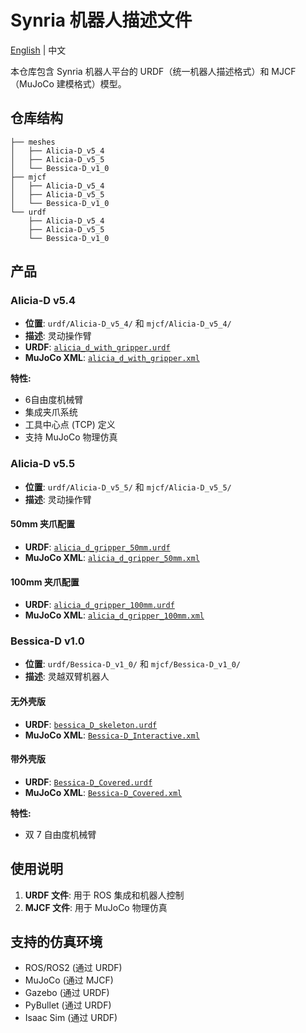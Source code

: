 # Synria 机器人描述文件

[English](README_EN.md) | 中文

本仓库包含 Synria 机器人平台的 URDF（统一机器人描述格式）和 MJCF（MuJoCo 建模格式）模型。

## 仓库结构

```
├── meshes
│   ├── Alicia-D_v5_4
│   ├── Alicia-D_v5_5
│   └── Bessica-D_v1_0
├── mjcf
│   ├── Alicia-D_v5_4
│   ├── Alicia-D_v5_5
│   └── Bessica-D_v1_0       
└── urdf
    ├── Alicia-D_v5_4        
    ├── Alicia-D_v5_5        
    └── Bessica-D_v1_0       
```

## 产品

### Alicia-D v5.4
- **位置**: `urdf/Alicia-D_v5_4/` 和 `mjcf/Alicia-D_v5_4/`
- **描述**: 灵动操作臂
- **URDF**: [`alicia_d_with_gripper.urdf`](urdf/Alicia-D_v5_4/alicia_d_with_gripper.urdf)
- **MuJoCo XML**: [`alicia_d_with_gripper.xml`](mjcf/Alicia-D_v5_4/alicia_d_with_gripper.xml)

**特性:**
- 6自由度机械臂
- 集成夹爪系统
- 工具中心点 (TCP) 定义
- 支持 MuJoCo 物理仿真

### Alicia-D v5.5
- **位置**: `urdf/Alicia-D_v5_5/` 和 `mjcf/Alicia-D_v5_5/`
- **描述**: 灵动操作臂

#### 50mm 夹爪配置
- **URDF**: [`alicia_d_gripper_50mm.urdf`](urdf/Alicia-D_v5_5/alicia_d_gripper_50mm.urdf)
- **MuJoCo XML**: [`alicia_d_gripper_50mm.xml`](mjcf/Alicia-D_v5_5/alicia_d_gripper_50mm.xml)

#### 100mm 夹爪配置
- **URDF**: [`alicia_d_gripper_100mm.urdf`](urdf/Alicia-D_v5_5/alicia_d_gripper_100mm.urdf)
- **MuJoCo XML**: [`alicia_d_gripper_100mm.xml`](mjcf/Alicia-D_v5_5/alicia_d_gripper_100mm.xml)

### Bessica-D v1.0
- **位置**: `urdf/Bessica-D_v1_0/` 和 `mjcf/Bessica-D_v1_0/`
- **描述**: 灵越双臂机器人

#### 无外壳版
- **URDF**: [`bessica_D_skeleton.urdf`](urdf/Bessica-D_v1_0/bessica_D_skeleton.urdf)
- **MuJoCo XML**: [`Bessica-D_Interactive.xml`](mjcf/Bessica-D_v1_0/Bessica-D_Interactive.xml)

#### 带外壳版
- **URDF**: [`Bessica-D_Covered.urdf`](urdf/Bessica-D_v1_0/Bessica-D_Covered.urdf)
- **MuJoCo XML**: [`Bessica-D_Covered.xml`](mjcf/Bessica-D_v1_0/Bessica-D_Covered.xml)

**特性:**
- 双 7 自由度机械臂

## 使用说明

1. **URDF 文件**: 用于 ROS 集成和机器人控制
2. **MJCF 文件**: 用于 MuJoCo 物理仿真

## 支持的仿真环境

- ROS/ROS2 (通过 URDF)
- MuJoCo (通过 MJCF)
- Gazebo (通过 URDF)
- PyBullet (通过 URDF)
- Isaac Sim (通过 URDF)


